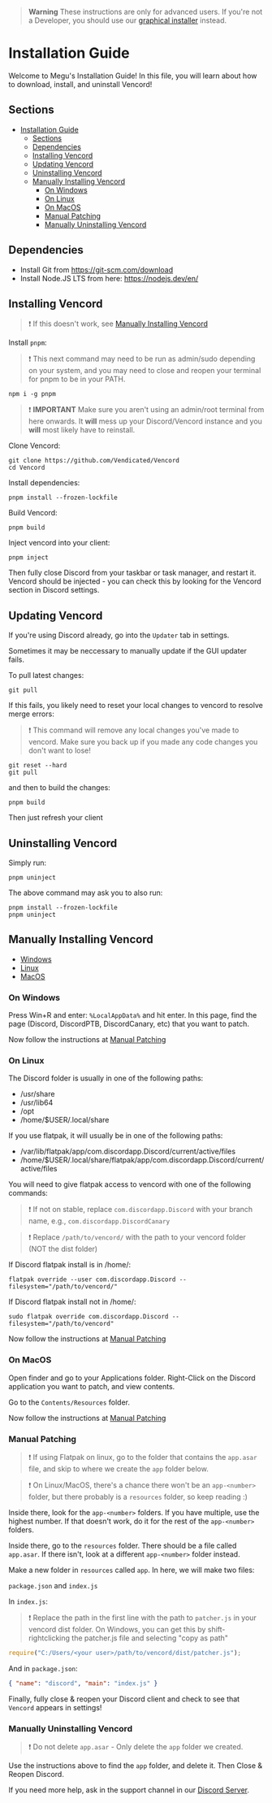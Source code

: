 > **Warning**
> These instructions are only for advanced users. If you're not a Developer, you should use our [graphical installer](https://github.com/Vendicated/VencordInstaller#usage) instead.

# Installation Guide

Welcome to Megu's Installation Guide! In this file, you will learn about how to download, install, and uninstall Vencord!

## Sections

- [Installation Guide](#installation-guide)
  - [Sections](#sections)
  - [Dependencies](#dependencies)
  - [Installing Vencord](#installing-vencord)
  - [Updating Vencord](#updating-vencord)
  - [Uninstalling Vencord](#uninstalling-vencord)
  - [Manually Installing Vencord](#manually-installing-vencord)
    - [On Windows](#on-windows)
    - [On Linux](#on-linux)
    - [On MacOS](#on-macos)
    - [Manual Patching](#manual-patching)
    - [Manually Uninstalling Vencord](#manually-uninstalling-vencord)

## Dependencies

-   Install Git from https://git-scm.com/download
-   Install Node.JS LTS from here: https://nodejs.dev/en/

## Installing Vencord

> :exclamation: If this doesn't work, see [Manually Installing Vencord](#manually-installing-vencord)

Install `pnpm`:

> :exclamation: This next command may need to be run as admin/sudo depending on your system, and you may need to close and reopen your terminal for pnpm to be in your PATH.

```shell
npm i -g pnpm
```

> :exclamation: **IMPORTANT** Make sure you aren't using an admin/root terminal from here onwards. It **will** mess up your Discord/Vencord instance and you **will** most likely have to reinstall.

Clone Vencord:

```shell
git clone https://github.com/Vendicated/Vencord
cd Vencord
```

Install dependencies:

```shell
pnpm install --frozen-lockfile
```

Build Vencord:

```shell
pnpm build
```

Inject vencord into your client:

```shell
pnpm inject
```

Then fully close Discord from your taskbar or task manager, and restart it. Vencord should be injected - you can check this by looking for the Vencord section in Discord settings.

## Updating Vencord

If you're using Discord already, go into the `Updater` tab in settings.

Sometimes it may be neccessary to manually update if the GUI updater fails.

To pull latest changes:

```shell
git pull
```

If this fails, you likely need to reset your local changes to vencord to resolve merge errors:

> :exclamation: This command will remove any local changes you've made to vencord. Make sure you back up if you made any code changes you don't want to lose!

```shell
git reset --hard
git pull
```

and then to build the changes:

```shell
pnpm build
```

Then just refresh your client

## Uninstalling Vencord

Simply run:

```shell
pnpm uninject
```

The above command may ask you to also run:

```shell
pnpm install --frozen-lockfile
pnpm uninject
```

## Manually Installing Vencord

-   [Windows](#on-windows)
-   [Linux](#on-linux)
-   [MacOS](#on-macos)

### On Windows

Press Win+R and enter: `%LocalAppData%` and hit enter. In this page, find the page (Discord, DiscordPTB, DiscordCanary, etc) that you want to patch.

Now follow the instructions at [Manual Patching](#manual-patching)

### On Linux

The Discord folder is usually in one of the following paths:

-   /usr/share
-   /usr/lib64
-   /opt
-   /home/$USER/.local/share

If you use flatpak, it will usually be in one of the following paths:

-   /var/lib/flatpak/app/com.discordapp.Discord/current/active/files
-   /home/$USER/.local/share/flatpak/app/com.discordapp.Discord/current/active/files

You will need to give flatpak access to vencord with one of the following commands:

> :exclamation: If not on stable, replace `com.discordapp.Discord` with your branch name, e.g., `com.discordapp.DiscordCanary`

> :exclamation: Replace `/path/to/vencord/` with the path to your vencord folder (NOT the dist folder)

If Discord flatpak install is in /home/:

```shell
flatpak override --user com.discordapp.Discord --filesystem="/path/to/vencord/"
```

If Discord flatpak install not in /home/:

```shell
sudo flatpak override com.discordapp.Discord --filesystem="/path/to/vencord"
```

Now follow the instructions at [Manual Patching](#manual-patching)

### On MacOS

Open finder and go to your Applications folder. Right-Click on the Discord application you want to patch, and view contents.

Go to the `Contents/Resources` folder.

Now follow the instructions at [Manual Patching](#manual-patching)

### Manual Patching

> :exclamation: If using Flatpak on linux, go to the folder that contains the `app.asar` file, and skip to where we create the `app` folder below.

> :exclamation: On Linux/MacOS, there's a chance there won't be an `app-<number>` folder, but there probably is a `resources` folder, so keep reading :)

Inside there, look for the `app-<number>` folders. If you have multiple, use the highest number. If that doesn't work, do it for the rest of the `app-<number>` folders.

Inside there, go to the `resources` folder. There should be a file called `app.asar`. If there isn't, look at a different `app-<number>` folder instead.

Make a new folder in `resources` called `app`. In here, we will make two files:

`package.json` and `index.js`

In `index.js`:

> :exclamation: Replace the path in the first line with the path to `patcher.js` in your vencord dist folder.
> On Windows, you can get this by shift-rightclicking the patcher.js file and selecting "copy as path"

```js
require("C:/Users/<your user>/path/to/vencord/dist/patcher.js");
```

And in `package.json`:

```json
{ "name": "discord", "main": "index.js" }
```

Finally, fully close & reopen your Discord client and check to see that `Vencord` appears in settings!

### Manually Uninstalling Vencord

> :exclamation: Do not delete `app.asar` - Only delete the `app` folder we created.

Use the instructions above to find the `app` folder, and delete it. Then Close & Reopen Discord.

If you need more help, ask in the support channel in our [Discord Server](https://discord.gg/D9uwnFnqmd).
